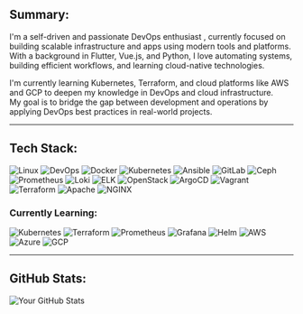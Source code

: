 ## Summary:

I'm a self-driven and passionate DevOps enthusiast , currently focused on building scalable infrastructure and apps using modern tools and platforms. With a background in Flutter, Vue.js, and Python, I love automating systems, building efficient workflows, and learning cloud-native technologies.

I'm currently learning Kubernetes, Terraform, and cloud platforms like AWS and GCP to deepen my knowledge in DevOps and cloud infrastructure.  
My goal is to bridge the gap between development and operations by applying DevOps best practices in real-world projects.


---

## Tech Stack:

![Linux](https://img.shields.io/badge/Linux-%23f03c2e?logo=linux&logoColor=white)
![DevOps](https://img.shields.io/badge/DevOps-%23595959?logo=dev.to&logoColor=white)
![Docker](https://img.shields.io/badge/Docker-%230db7ed?logo=docker&logoColor=white)
![Kubernetes](https://img.shields.io/badge/Kubernetes-%23326ce5?logo=kubernetes&logoColor=white)
![Ansible](https://img.shields.io/badge/Ansible-%23000000?logo=ansible&logoColor=white)
![GitLab](https://img.shields.io/badge/GitLab-%23fc6d26?logo=gitlab&logoColor=white)
![Ceph](https://img.shields.io/badge/Ceph-%23ef3a3a?logo=ceph&logoColor=white)
![Prometheus](https://img.shields.io/badge/Prometheus-%23e6522c?logo=prometheus&logoColor=white)
![Loki](https://img.shields.io/badge/Loki-%23000000?logo=grafana&logoColor=white)
![ELK](https://img.shields.io/badge/ELK-Stack-yellow)
![OpenStack](https://img.shields.io/badge/OpenStack-%23ed1944?logo=openstack&logoColor=white)
![ArgoCD](https://img.shields.io/badge/ArgoCD-%23174d9c?logo=argo&logoColor=white)
![Vagrant](https://img.shields.io/badge/Vagrant-%2300b6e3?logo=vagrant&logoColor=white)
![Terraform](https://img.shields.io/badge/Terraform-%235835cc?logo=terraform&logoColor=white)
![Apache](https://img.shields.io/badge/Apache-%23d22128?logo=apache&logoColor=white)
![NGINX](https://img.shields.io/badge/NGINX-%23009639?logo=nginx&logoColor=white)

### Currently Learning:
![Kubernetes](https://img.shields.io/badge/-Kubernetes-informational?logo=kubernetes)
![Terraform](https://img.shields.io/badge/-Terraform-informational?logo=terraform)
![Prometheus](https://img.shields.io/badge/-Prometheus-informational?logo=prometheus)
![Grafana](https://img.shields.io/badge/-Grafana-informational?logo=grafana)
![Helm](https://img.shields.io/badge/-Helm-informational?logo=helm)
![AWS](https://img.shields.io/badge/-AWS-informational?logo=amazon-aws)
![Azure](https://img.shields.io/badge/-Azure-informational?logo=microsoft-azure)
![GCP](https://img.shields.io/badge/-GCP-informational?logo=google-cloud)

---

## GitHub Stats:

![Your GitHub Stats](https://github-readme-stats.vercel.app/api?username=ramtinboreili&show_icons=true&theme=radical)
